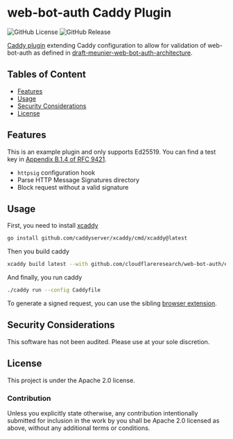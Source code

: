 # web-bot-auth Caddy Plugin

![GitHub License](https://img.shields.io/github/license/cloudflareresearch/web-bot-auth)
![GitHub Release](https://img.shields.io/github/v/release/cloudflareresearch/web-bot-auth)

[Caddy plugin](https://caddyserver.com/docs/extending-caddy) extending Caddy configuration to allow for validation of web-bot-auth as defined in [draft-meunier-web-bot-auth-architecture](https://thibmeu.github.io/http-message-signatures-directory/draft-meunier-web-bot-auth-architecture.html).

## Tables of Content

- [Features](#features)
- [Usage](#usage)
- [Security Considerations](#security-considerations)
- [License](#license)

## Features

This is an example plugin and only supports Ed25519. You can find a test key in [Appendix B.1.4 of RFC 9421](https://datatracker.ietf.org/doc/html/rfc9421#name-example-ed25519-test-key).

* `httpsig` configuration hook
* Parse HTTP Message Signatures directory
* Block request without a valid signature

## Usage

First, you need to install [xcaddy](https://github.com/caddyserver/xcaddy)

```bash
go install github.com/caddyserver/xcaddy/cmd/xcaddy@latest
```

Then you build caddy

```bash
xcaddy build latest --with github.com/cloudflareresearch/web-bot-auth/examples/caddy-plugin=./
```

And finally, you run caddy

```bash
./caddy run --config Caddyfile
```

To generate a signed request, you can use the sibling [browser extension](../browser-extension).

## Security Considerations

This software has not been audited. Please use at your sole discretion.

## License

This project is under the Apache 2.0 license.

### Contribution

Unless you explicitly state otherwise, any contribution intentionally submitted for inclusion in the work by you shall be Apache 2.0 licensed as above, without any additional terms or conditions.
